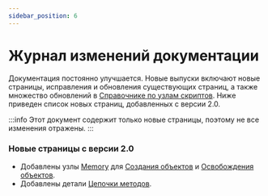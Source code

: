 ```yaml
---
sidebar_position: 6
---
```


# Журнал изменений документации

Документация постоянно улучшается.
Новые выпуски включают новые страницы, исправления и обновления существующих страниц, а также множество обновлений в [Справочнике по узлам скриптов](../nodes/all_nodes).
Ниже приведен список новых страниц, добавленных с версии 2.0.

:::info
Этот документ содержит только новые страницы, поэтому не все изменения отражены.
:::

### Новые страницы с версии 2.0

- Добавлены узлы [Memory](../nodes/memory) для [Создания объектов](../nodes/memory#creating-objects) и [Освобождения объектов](../nodes/memory#freeing-objects).
- Добавлены детали [Цепочки методов](../nodes/functions#method-chaining).
